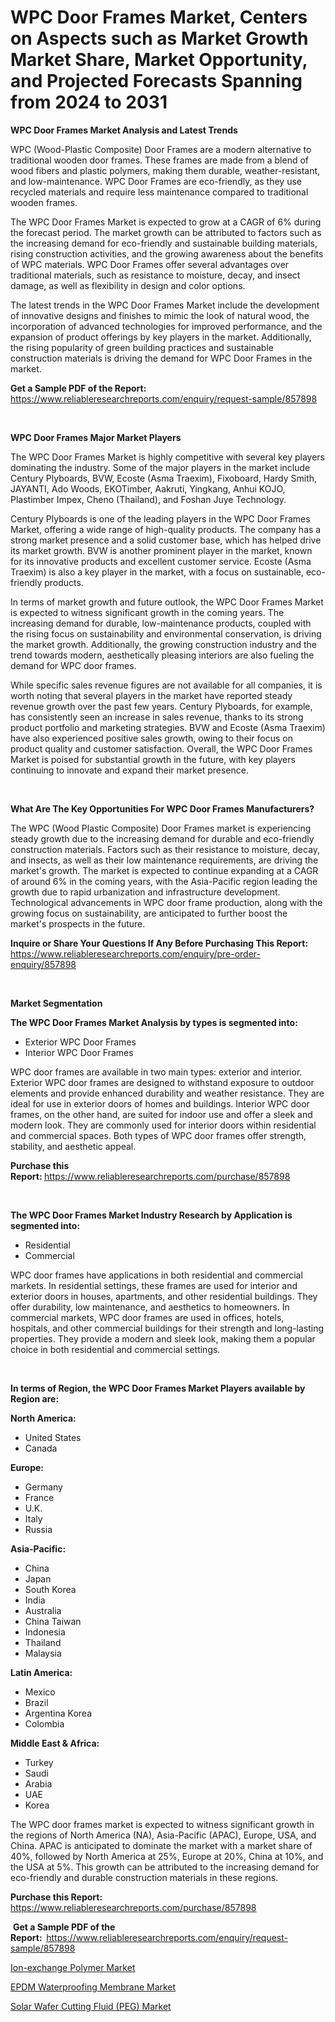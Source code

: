 <p><h1>WPC Door Frames Market, Centers on Aspects such as Market Growth Market Share, Market Opportunity, and Projected Forecasts Spanning from 2024 to 2031</h1></p><p><strong>WPC Door Frames Market Analysis and Latest Trends</strong></p>
<p><p>WPC (Wood-Plastic Composite) Door Frames are a modern alternative to traditional wooden door frames. These frames are made from a blend of wood fibers and plastic polymers, making them durable, weather-resistant, and low-maintenance. WPC Door Frames are eco-friendly, as they use recycled materials and require less maintenance compared to traditional wooden frames.</p><p>The WPC Door Frames Market is expected to grow at a CAGR of 6% during the forecast period. The market growth can be attributed to factors such as the increasing demand for eco-friendly and sustainable building materials, rising construction activities, and the growing awareness about the benefits of WPC materials. WPC Door Frames offer several advantages over traditional materials, such as resistance to moisture, decay, and insect damage, as well as flexibility in design and color options.</p><p>The latest trends in the WPC Door Frames Market include the development of innovative designs and finishes to mimic the look of natural wood, the incorporation of advanced technologies for improved performance, and the expansion of product offerings by key players in the market. Additionally, the rising popularity of green building practices and sustainable construction materials is driving the demand for WPC Door Frames in the market.</p></p>
<p><strong>Get a Sample PDF of the Report:&nbsp;</strong> <a href="https://www.reliableresearchreports.com/enquiry/request-sample/857898">https://www.reliableresearchreports.com/enquiry/request-sample/857898</a></p>
<p>&nbsp;</p>
<p><strong>WPC Door Frames Major Market Players</strong></p>
<p><p>The WPC Door Frames Market is highly competitive with several key players dominating the industry. Some of the major players in the market include Century Plyboards, BVW, Ecoste (Asma Traexim), Fixoboard, Hardy Smith, JAYANTI, Ado Woods, EKOTimber, Aakruti, Yingkang, Anhui KOJO, Plastimber Impex, Cheno (Thailand), and Foshan Juye Technology.</p><p>Century Plyboards is one of the leading players in the WPC Door Frames Market, offering a wide range of high-quality products. The company has a strong market presence and a solid customer base, which has helped drive its market growth. BVW is another prominent player in the market, known for its innovative products and excellent customer service. Ecoste (Asma Traexim) is also a key player in the market, with a focus on sustainable, eco-friendly products.</p><p>In terms of market growth and future outlook, the WPC Door Frames Market is expected to witness significant growth in the coming years. The increasing demand for durable, low-maintenance products, coupled with the rising focus on sustainability and environmental conservation, is driving the market growth. Additionally, the growing construction industry and the trend towards modern, aesthetically pleasing interiors are also fueling the demand for WPC door frames.</p><p>While specific sales revenue figures are not available for all companies, it is worth noting that several players in the market have reported steady revenue growth over the past few years. Century Plyboards, for example, has consistently seen an increase in sales revenue, thanks to its strong product portfolio and marketing strategies. BVW and Ecoste (Asma Traexim) have also experienced positive sales growth, owing to their focus on product quality and customer satisfaction. Overall, the WPC Door Frames Market is poised for substantial growth in the future, with key players continuing to innovate and expand their market presence.</p></p>
<p>&nbsp;</p>
<p><strong>What Are The Key Opportunities For WPC Door Frames Manufacturers?</strong></p>
<p><p>The WPC (Wood Plastic Composite) Door Frames market is experiencing steady growth due to the increasing demand for durable and eco-friendly construction materials. Factors such as their resistance to moisture, decay, and insects, as well as their low maintenance requirements, are driving the market's growth. The market is expected to continue expanding at a CAGR of around 6% in the coming years, with the Asia-Pacific region leading the growth due to rapid urbanization and infrastructure development. Technological advancements in WPC door frame production, along with the growing focus on sustainability, are anticipated to further boost the market's prospects in the future.</p></p>
<p><strong>Inquire or Share Your Questions If Any Before Purchasing This Report:</strong> <a href="https://www.reliableresearchreports.com/enquiry/pre-order-enquiry/857898">https://www.reliableresearchreports.com/enquiry/pre-order-enquiry/857898</a></p>
<p>&nbsp;</p>
<p><strong>Market Segmentation</strong></p>
<p><strong>The WPC Door Frames Market Analysis by types is segmented into:</strong></p>
<p><ul><li>Exterior WPC Door Frames</li><li>Interior WPC Door Frames</li></ul></p>
<p><p>WPC door frames are available in two main types: exterior and interior. Exterior WPC door frames are designed to withstand exposure to outdoor elements and provide enhanced durability and weather resistance. They are ideal for use in exterior doors of homes and buildings. Interior WPC door frames, on the other hand, are suited for indoor use and offer a sleek and modern look. They are commonly used for interior doors within residential and commercial spaces. Both types of WPC door frames offer strength, stability, and aesthetic appeal.</p></p>
<p><strong>Purchase this Report:&nbsp;</strong><a href="https://www.reliableresearchreports.com/purchase/857898">https://www.reliableresearchreports.com/purchase/857898</a></p>
<p>&nbsp;</p>
<p><strong>The WPC Door Frames Market Industry Research by Application is segmented into:</strong></p>
<p><ul><li>Residential</li><li>Commercial</li></ul></p>
<p><p>WPC door frames have applications in both residential and commercial markets. In residential settings, these frames are used for interior and exterior doors in houses, apartments, and other residential buildings. They offer durability, low maintenance, and aesthetics to homeowners. In commercial markets, WPC door frames are used in offices, hotels, hospitals, and other commercial buildings for their strength and long-lasting properties. They provide a modern and sleek look, making them a popular choice in both residential and commercial settings.</p></p>
<p>&nbsp;</p>
<p><strong>In terms of Region, the WPC Door Frames Market Players available by Region are:</strong></p>
<p>
    <p> <strong> North America: </strong>
        <ul>
            <li>United States</li>
            <li>Canada</li>
        </ul>
        </p> 
    <p> <strong> Europe: </strong>
        <ul>
            <li>Germany</li>
            <li>France</li>
            <li>U.K.</li>
            <li>Italy</li>
            <li>Russia</li>
        </ul>
        </p> 
    <p> <strong> Asia-Pacific: </strong>
        <ul>
            <li>China</li>
            <li>Japan</li>
            <li>South Korea</li>
            <li>India</li>
            <li>Australia</li>
            <li>China Taiwan</li>
            <li>Indonesia</li>
            <li>Thailand</li>
            <li>Malaysia</li>
        </ul>
        </p> 
    <p> <strong> Latin America: </strong>
        <ul>
            <li>Mexico</li>
            <li>Brazil</li>
            <li>Argentina Korea</li>
            <li>Colombia</li>
        </ul>
        </p> 
    <p> <strong> Middle East & Africa: </strong>
        <ul>
            <li>Turkey</li>
            <li>Saudi</li>
            <li>Arabia</li>
            <li>UAE</li>
            <li>Korea</li>
        </ul>
    </p>
    </p>
<p><p>The WPC door frames market is expected to witness significant growth in the regions of North America (NA), Asia-Pacific (APAC), Europe, USA, and China. APAC is anticipated to dominate the market with a market share of 40%, followed by North America at 25%, Europe at 20%, China at 10%, and the USA at 5%. This growth can be attributed to the increasing demand for eco-friendly and durable construction materials in these regions.</p></p>
<p><strong>Purchase this Report: </strong><a href="https://www.reliableresearchreports.com/purchase/857898">https://www.reliableresearchreports.com/purchase/857898</a></p>
<p>&nbsp;<strong>Get a Sample PDF of the Report:&nbsp;&nbsp;</strong><a href="https://www.reliableresearchreports.com/enquiry/request-sample/857898">https://www.reliableresearchreports.com/enquiry/request-sample/857898</a></p>
<p><strong></strong></p>
<p><p><a href="https://view.publitas.com/reportprime-1/ion-exchange-polymer-market-offers-provide-insightful-data-for-the-time-period-from-2023-to-2030-and-also-provide-analysis-based-on-application-type-and-region/">Ion-exchange Polymer Market</a></p><p><a href="https://view.publitas.com/reportprime-1/epdm-waterproofing-membrane-market-size-evaluating-its-market-trends-growth-and-projections-2023-2030/">EPDM Waterproofing Membrane Market</a></p><p><a href="https://view.publitas.com/reportprime-1/solar-wafer-cutting-fluid-peg-market-growth-market-trends-covid-19-impact-and-forecasts-for-period-from-2023-2030/">Solar Wafer Cutting Fluid (PEG) Market</a></p></p>